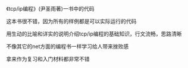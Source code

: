 《tcp/ip编程》(尹圣雨著)一书中的代码

这本书很不错，因为所有的样例都是可以实际运行的代码

用生动的比喻和详实的说明介绍tcp/ip编程的基础知识，行文流畅，思路清晰

不像其它的net方面的编程书一样学习给人带来挫败感

拿来作为复习和入门材料都非常不错
